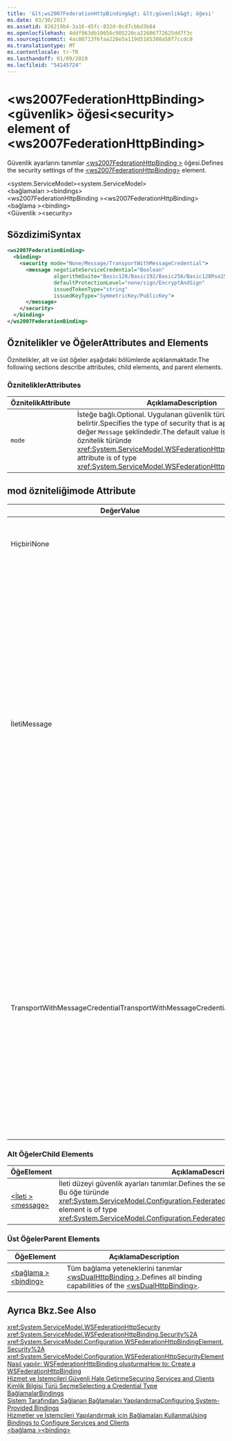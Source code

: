 ```yaml
---
title: '&lt;ws2007FederationHttpBinding&gt; &lt;güvenlik&gt; öğesi'
ms.date: 03/30/2017
ms.assetid: 826219b4-3a16-45fc-832d-0cd7cbbd3b84
ms.openlocfilehash: 4ddf963db10656c905220ca22606772625dd7f3c
ms.sourcegitcommit: 4ac80713f6faa220e5a119d5165308a58f7ccdc8
ms.translationtype: MT
ms.contentlocale: tr-TR
ms.lasthandoff: 01/09/2019
ms.locfileid: "54145724"
---
```

# <a name="ltsecuritygt-element-of-ltws2007federationhttpbindinggt"></a><span data-ttu-id="fd4ee-102">&lt;ws2007FederationHttpBinding&gt; &lt;güvenlik&gt; öğesi</span><span class="sxs-lookup"><span data-stu-id="fd4ee-102">&lt;security&gt; element of &lt;ws2007FederationHttpBinding&gt;</span></span>
<span data-ttu-id="fd4ee-103">Güvenlik ayarlarını tanımlar [ \<ws2007FederationHttpBinding >](../../../../../docs/framework/configure-apps/file-schema/wcf/ws2007federationhttpbinding.md) öğesi.</span><span class="sxs-lookup"><span data-stu-id="fd4ee-103">Defines the security settings of the [\<ws2007FederationHttpBinding>](../../../../../docs/framework/configure-apps/file-schema/wcf/ws2007federationhttpbinding.md) element.</span></span>  
  
 <span data-ttu-id="fd4ee-104">\<system.ServiceModel></span><span class="sxs-lookup"><span data-stu-id="fd4ee-104">\<system.ServiceModel></span></span>  
<span data-ttu-id="fd4ee-105">\<bağlamaları ></span><span class="sxs-lookup"><span data-stu-id="fd4ee-105">\<bindings></span></span>  
<span data-ttu-id="fd4ee-106">\<ws2007FederationHttpBinding ></span><span class="sxs-lookup"><span data-stu-id="fd4ee-106">\<ws2007FederationHttpBinding></span></span>  
<span data-ttu-id="fd4ee-107">\<bağlama ></span><span class="sxs-lookup"><span data-stu-id="fd4ee-107">\<binding></span></span>  
<span data-ttu-id="fd4ee-108">\<Güvenlik ></span><span class="sxs-lookup"><span data-stu-id="fd4ee-108">\<security></span></span>  
  
## <a name="syntax"></a><span data-ttu-id="fd4ee-109">Sözdizimi</span><span class="sxs-lookup"><span data-stu-id="fd4ee-109">Syntax</span></span>  
  
```xml  
<ws2007FederationBinding>
  <binding>
    <security mode="None/Message/TransportWithMessageCredential">
      <message negotiateServiceCredential="Boolean"
               algorithmSuite="Basic128/Basic192/Basic256/Basic128Rsa15/  Basic256Rsa15/TripleDes/TripleDesRsa15/Basic128Sha256/Basic192Sha256/TripleDesSha256/Basic128Sha256Rsa15/Basic192Sha256Rsa15/Basic256Sha256Rsa15/TripleDesSha256Rsa15"
               defaultProtectionLevel="none/sign/EncryptAndSign"
               issuedTokenType="string"
               issuedKeyType="SymmetricKey/PublicKey">
      </message>
    </security>
  </binding>
</ws2007FederationBinding>
```  
  
## <a name="attributes-and-elements"></a><span data-ttu-id="fd4ee-110">Öznitelikler ve Öğeler</span><span class="sxs-lookup"><span data-stu-id="fd4ee-110">Attributes and Elements</span></span>  
 <span data-ttu-id="fd4ee-111">Öznitelikler, alt ve üst öğeler aşağıdaki bölümlerde açıklanmaktadır.</span><span class="sxs-lookup"><span data-stu-id="fd4ee-111">The following sections describe attributes, child elements, and parent elements.</span></span>  
  
### <a name="attributes"></a><span data-ttu-id="fd4ee-112">Öznitelikler</span><span class="sxs-lookup"><span data-stu-id="fd4ee-112">Attributes</span></span>  
  
|<span data-ttu-id="fd4ee-113">Öznitelik</span><span class="sxs-lookup"><span data-stu-id="fd4ee-113">Attribute</span></span>|<span data-ttu-id="fd4ee-114">Açıklama</span><span class="sxs-lookup"><span data-stu-id="fd4ee-114">Description</span></span>|  
|---------------|-----------------|  
|`mode`|<span data-ttu-id="fd4ee-115">İsteğe bağlı.</span><span class="sxs-lookup"><span data-stu-id="fd4ee-115">Optional.</span></span> <span data-ttu-id="fd4ee-116">Uygulanan güvenlik türünü belirtir.</span><span class="sxs-lookup"><span data-stu-id="fd4ee-116">Specifies the type of security that is applied.</span></span> <span data-ttu-id="fd4ee-117">Varsayılan değer `Message` şeklindedir.</span><span class="sxs-lookup"><span data-stu-id="fd4ee-117">The default value is `Message`.</span></span> <span data-ttu-id="fd4ee-118">Bu öznitelik türünde <xref:System.ServiceModel.WSFederationHttpSecurityMode>.</span><span class="sxs-lookup"><span data-stu-id="fd4ee-118">This attribute is of type <xref:System.ServiceModel.WSFederationHttpSecurityMode>.</span></span>|  
  
## <a name="mode-attribute"></a><span data-ttu-id="fd4ee-119">mod özniteliği</span><span class="sxs-lookup"><span data-stu-id="fd4ee-119">mode Attribute</span></span>  
  
|<span data-ttu-id="fd4ee-120">Değer</span><span class="sxs-lookup"><span data-stu-id="fd4ee-120">Value</span></span>|<span data-ttu-id="fd4ee-121">Açıklama</span><span class="sxs-lookup"><span data-stu-id="fd4ee-121">Description</span></span>|  
|-----------|-----------------|  
|<span data-ttu-id="fd4ee-122">Hiçbiri</span><span class="sxs-lookup"><span data-stu-id="fd4ee-122">None</span></span>|<span data-ttu-id="fd4ee-123">SOAP ileti aktarım sırasında güvenli değildir.</span><span class="sxs-lookup"><span data-stu-id="fd4ee-123">The SOAP message is not secure during transfer.</span></span>|  
|<span data-ttu-id="fd4ee-124">İleti</span><span class="sxs-lookup"><span data-stu-id="fd4ee-124">Message</span></span>|<span data-ttu-id="fd4ee-125">SOAP ileti güveliği kullanarak bütünlüğü, gizlilik, sunucu kimlik doğrulaması ve istemci kimlik doğrulaması sağlanır.</span><span class="sxs-lookup"><span data-stu-id="fd4ee-125">Integrity, confidentiality, server authentication and client authentication are provided using SOAP message security.</span></span> <span data-ttu-id="fd4ee-126">Varsayılan olarak, gövde imzalı ve şifrelenir.</span><span class="sxs-lookup"><span data-stu-id="fd4ee-126">By default, the body is encrypted and signed.</span></span> <span data-ttu-id="fd4ee-127">Hizmeti bir sertifikayla yapılandırılması gerekir.</span><span class="sxs-lookup"><span data-stu-id="fd4ee-127">The service must be configured with a certificate.</span></span> <span data-ttu-id="fd4ee-128">İstemci kimlik doğrulaması güvenlik belirteci hizmeti tarafından istemciye verilen belirtecin temel alır.</span><span class="sxs-lookup"><span data-stu-id="fd4ee-128">Client authentication is based on the token issued to the client by a security token service.</span></span>|  
|<span data-ttu-id="fd4ee-129">TransportWithMessageCredential</span><span class="sxs-lookup"><span data-stu-id="fd4ee-129">TransportWithMessageCredential</span></span>|<span data-ttu-id="fd4ee-130">Bütünlüğü, gizliliği ve sunucu kimlik doğrulaması HTTPS tarafından sağlanır.</span><span class="sxs-lookup"><span data-stu-id="fd4ee-130">Integrity, confidentiality and server authentication are provided by HTTPS.</span></span> <span data-ttu-id="fd4ee-131">Hizmeti bir sertifikayla yapılandırılması gerekir.</span><span class="sxs-lookup"><span data-stu-id="fd4ee-131">The service must be configured with a certificate.</span></span> <span data-ttu-id="fd4ee-132">İstemci kimlik doğrulaması yoluyla SOAP ileti güvenliği sağlanır ve istemciye bir güvenlik belirteci hizmeti tarafından verilen belirtecin dayanır.</span><span class="sxs-lookup"><span data-stu-id="fd4ee-132">Client authentication is provided by means of SOAP message security and is based on the token issued to the client by a security token service.</span></span>|  
  
### <a name="child-elements"></a><span data-ttu-id="fd4ee-133">Alt Öğeler</span><span class="sxs-lookup"><span data-stu-id="fd4ee-133">Child Elements</span></span>  
  
|<span data-ttu-id="fd4ee-134">Öğe</span><span class="sxs-lookup"><span data-stu-id="fd4ee-134">Element</span></span>|<span data-ttu-id="fd4ee-135">Açıklama</span><span class="sxs-lookup"><span data-stu-id="fd4ee-135">Description</span></span>|  
|-------------|-----------------|  
|[<span data-ttu-id="fd4ee-136">\<İleti ></span><span class="sxs-lookup"><span data-stu-id="fd4ee-136">\<message></span></span>](../../../../../docs/framework/configure-apps/file-schema/wcf/message-of-ws2007httpbinding.md)|<span data-ttu-id="fd4ee-137">İleti düzeyi güvenlik ayarları tanımlar.</span><span class="sxs-lookup"><span data-stu-id="fd4ee-137">Defines the settings for the message-level security.</span></span> <span data-ttu-id="fd4ee-138">Bu öğe türünde <xref:System.ServiceModel.Configuration.FederatedMessageSecurityOverHttpElement>.</span><span class="sxs-lookup"><span data-stu-id="fd4ee-138">This element is of type <xref:System.ServiceModel.Configuration.FederatedMessageSecurityOverHttpElement>.</span></span>|  
  
### <a name="parent-elements"></a><span data-ttu-id="fd4ee-139">Üst Öğeler</span><span class="sxs-lookup"><span data-stu-id="fd4ee-139">Parent Elements</span></span>  
  
|<span data-ttu-id="fd4ee-140">Öğe</span><span class="sxs-lookup"><span data-stu-id="fd4ee-140">Element</span></span>|<span data-ttu-id="fd4ee-141">Açıklama</span><span class="sxs-lookup"><span data-stu-id="fd4ee-141">Description</span></span>|  
|-------------|-----------------|  
|[<span data-ttu-id="fd4ee-142">\<bağlama ></span><span class="sxs-lookup"><span data-stu-id="fd4ee-142">\<binding></span></span>](../../../../../docs/framework/misc/binding.md)|<span data-ttu-id="fd4ee-143">Tüm bağlama yeteneklerini tanımlar [ \<wsDualHttpBinding >](../../../../../docs/framework/configure-apps/file-schema/wcf/wsdualhttpbinding.md).</span><span class="sxs-lookup"><span data-stu-id="fd4ee-143">Defines all binding capabilities of the [\<wsDualHttpBinding>](../../../../../docs/framework/configure-apps/file-schema/wcf/wsdualhttpbinding.md).</span></span>|  
  
## <a name="see-also"></a><span data-ttu-id="fd4ee-144">Ayrıca Bkz.</span><span class="sxs-lookup"><span data-stu-id="fd4ee-144">See Also</span></span>  
 <xref:System.ServiceModel.WSFederationHttpSecurity>  
 <xref:System.ServiceModel.WSFederationHttpBinding.Security%2A>  
 <xref:System.ServiceModel.Configuration.WSFederationHttpBindingElement.Security%2A>  
 <xref:System.ServiceModel.Configuration.WSFederationHttpSecurityElement>  
 [<span data-ttu-id="fd4ee-145">Nasıl yapılır: WSFederationHttpBinding oluşturma</span><span class="sxs-lookup"><span data-stu-id="fd4ee-145">How to: Create a WSFederationHttpBinding</span></span>](../../../../../docs/framework/wcf/feature-details/how-to-create-a-wsfederationhttpbinding.md)  
 [<span data-ttu-id="fd4ee-146">Hizmet ve İstemcileri Güvenli Hale Getirme</span><span class="sxs-lookup"><span data-stu-id="fd4ee-146">Securing Services and Clients</span></span>](../../../../../docs/framework/wcf/feature-details/securing-services-and-clients.md)  
 [<span data-ttu-id="fd4ee-147">Kimlik Bilgisi Türü Seçme</span><span class="sxs-lookup"><span data-stu-id="fd4ee-147">Selecting a Credential Type</span></span>](../../../../../docs/framework/wcf/feature-details/selecting-a-credential-type.md)  
 [<span data-ttu-id="fd4ee-148">Bağlamalar</span><span class="sxs-lookup"><span data-stu-id="fd4ee-148">Bindings</span></span>](../../../../../docs/framework/wcf/bindings.md)  
 [<span data-ttu-id="fd4ee-149">Sistem Tarafından Sağlanan Bağlamaları Yapılandırma</span><span class="sxs-lookup"><span data-stu-id="fd4ee-149">Configuring System-Provided Bindings</span></span>](../../../../../docs/framework/wcf/feature-details/configuring-system-provided-bindings.md)  
 [<span data-ttu-id="fd4ee-150">Hizmetler ve İstemcileri Yapılandırmak için Bağlamaları Kullanma</span><span class="sxs-lookup"><span data-stu-id="fd4ee-150">Using Bindings to Configure Services and Clients</span></span>](../../../../../docs/framework/wcf/using-bindings-to-configure-services-and-clients.md)  
 [<span data-ttu-id="fd4ee-151">\<bağlama ></span><span class="sxs-lookup"><span data-stu-id="fd4ee-151">\<binding></span></span>](../../../../../docs/framework/misc/binding.md)
